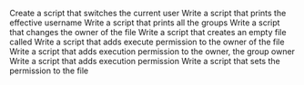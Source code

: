 Create a script that switches the current user
Write a script that prints the effective username
Write a script that prints all the groups
Write a script that changes the owner of the file 
Write a script that creates an empty file called
Write a script that adds execute permission to the owner of the file
Write a script that adds execution permission to the owner, the group owner
Write a script that adds execution permission
Write a script that sets the permission to the file
